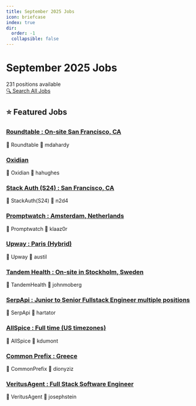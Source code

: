 ```yaml
---
title: September 2025 Jobs
icon: briefcase
index: true
dir:
  order: -1
  collapsible: false
---
```


# September 2025 Jobs

<div class="jobs-header">
  <div class="jobs-count">231 positions available</div>
  <a href="./all-jobs.html" class="search-all-button">🔍 Search All Jobs</a>
</div>

## ⭐ Featured Jobs

<div class="featured-jobs">
  <div class="featured-job">
    <h3><a href="/jobs/September-2025/mdahardy-Roundtable-On-siteSanFrancisco_CA-Full-time.html">Roundtable : On-site San Francisco, CA</a></h3>
    <div class="job-meta">
      <span class="company">🏢 Roundtable</span>
      <span class="author">👤 mdahardy</span>
    </div>
  </div>
  <div class="featured-job">
    <h3><a href="/jobs/September-2025/hahughes-Oxidian.html">Oxidian</a></h3>
    <div class="job-meta">
      <span class="company">🏢 Oxidian</span>
      <span class="author">👤 hahughes</span>
    </div>
  </div>
  <div class="featured-job">
    <h3><a href="/jobs/September-2025/n2d4-StackAuth(S24)-SanFrancisco_CA-Full-time.html">Stack Auth (S24) : San Francisco, CA</a></h3>
    <div class="job-meta">
      <span class="company">🏢 StackAuth(S24)</span>
      <span class="author">👤 n2d4</span>
    </div>
  </div>
  <div class="featured-job">
    <h3><a href="/jobs/September-2025/klaaz0r-Promptwatch-Amsterdam_Netherlands-Full-time.html">Promptwatch : Amsterdam, Netherlands</a></h3>
    <div class="job-meta">
      <span class="company">🏢 Promptwatch</span>
      <span class="author">👤 klaaz0r</span>
    </div>
  </div>
  <div class="featured-job">
    <h3><a href="/jobs/September-2025/austil-Upway-Paris(Hybrid)-Full-time.html">Upway : Paris (Hybrid)</a></h3>
    <div class="job-meta">
      <span class="company">🏢 Upway</span>
      <span class="author">👤 austil</span>
    </div>
  </div>
  <div class="featured-job">
    <h3><a href="/jobs/September-2025/johnmoberg-TandemHealth-On-siteinStockholm_Sweden-Fulltime.html">Tandem Health : On-site in Stockholm, Sweden</a></h3>
    <div class="job-meta">
      <span class="company">🏢 TandemHealth</span>
      <span class="author">👤 johnmoberg</span>
    </div>
  </div>
  <div class="featured-job">
    <h3><a href="/jobs/September-2025/hartator-SerpApi-JuniortoSeniorFullstackEngineermultiplepositions-CustomerSuccessEngineer-Hiring.html">SerpApi : Junior to Senior Fullstack Engineer multiple positions</a></h3>
    <div class="job-meta">
      <span class="company">🏢 SerpApi</span>
      <span class="author">👤 hartator</span>
    </div>
  </div>
  <div class="featured-job">
    <h3><a href="/jobs/September-2025/kdumont-AllSpice-Fulltime(UStimezones)-Golang_Vuejs_Rust.html">AllSpice : Full time (US timezones)</a></h3>
    <div class="job-meta">
      <span class="company">🏢 AllSpice</span>
      <span class="author">👤 kdumont</span>
    </div>
  </div>
  <div class="featured-job">
    <h3><a href="/jobs/September-2025/dionyziz-CommonPrefix-Greece-Remote-Full-time.html">Common Prefix : Greece</a></h3>
    <div class="job-meta">
      <span class="company">🏢 CommonPrefix</span>
      <span class="author">👤 dionyziz</span>
    </div>
  </div>
  <div class="featured-job">
    <h3><a href="/jobs/September-2025/josephstein-VeritusAgent-FullStackSoftwareEngineer-Hybrid-SanFrancisco-Full-time-$200k+0_5_-1_.html">VeritusAgent : Full Stack Software Engineer</a></h3>
    <div class="job-meta">
      <span class="company">🏢 VeritusAgent</span>
      <span class="author">👤 josephstein</span>
    </div>
  </div>
</div>